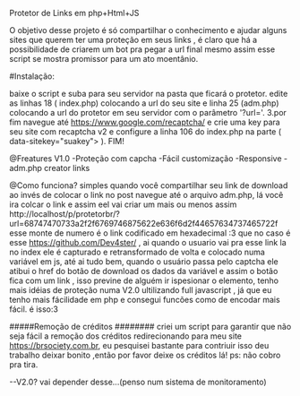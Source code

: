 Protetor de Links em php+Html+JS

O objetivo desse projeto é só compartilhar o conhecimento e ajudar alguns sites que querem ter uma proteção em seus links , é claro que há a possibilidade de criarem um bot pra pegar a url final mesmo assim esse script se mostra promissor para um ato moentânio.

#Instalação:

baixe o script e suba para seu servidor na pasta que ficará o protetor.
edite as linhas 18 ( index.php) colocando a url do seu site e linha 25 (adm.php) colocando a url do protetor em seu servidor com o parâmetro '?url='. 3.por fim navegue até https://www.google.com/recaptcha/ e crie uma key para seu site com recaptcha v2 e configure a linha 106 do index.php na parte ( data-sitekey="suakey"> ).
FIM!

@Freatures V1.0 
-Proteção com capcha 
-Fácil customização 
-Responsive 
-adm.php creator links

@Como funciona? 
simples quando você compartilhar seu link de download ao invés de colocar o link no post navegue até o arquivo adm.php, lá você ira colcar o link e assim eel vai criar um mais ou menos assim http://localhost/p/protetorbr/?url=68747470733a2f2f6769746875622e636f6d2f44657634737465722f esse monte de numero é o link codificado em hexadecimal :3 que no caso é esse https://github.com/Dev4ster/ , ai quando o usuario vai pra esse link la no index ele é capturado e retransformado de volta e colocado numa variável em js, até ai tudo bem, quando o usuário passa pelo captcha ele atibui o href do botão de download os dados da variável e assim o botão fica com um link , isso previne de alguém ir ispesionar o elemento, tenho mais idéias de proteção numa V2.0 ultilizando full javascript , já que eu tenho mais fácilidade em php e consegui funcões como de encodar mais fácil. é isso:3

#####Remoção de créditos ########
criei um script para garantir que não seja fácil a remoção dos créditos redirecionando para meu site https://brsociety.com.br, eu pesquisei bastante para contriuir isso deu trabalho deixar bonito ,então por favor deixe os créditos lá! ps: não cobro pra tira.

--V2.0? vai depender desse...(penso num sistema de monitoramento)
